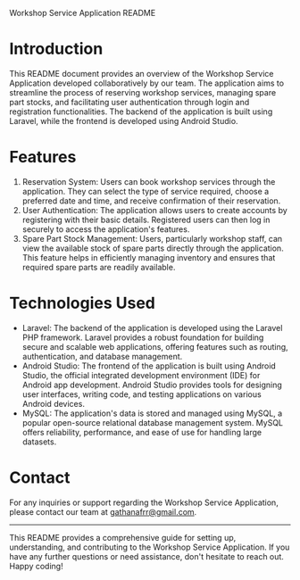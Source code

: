 Workshop Service Application README

# Introduction
This README document provides an overview of the Workshop Service Application developed collaboratively by our team. The application aims to streamline the process of reserving workshop services, managing spare part stocks, and facilitating user authentication through login and registration functionalities. The backend of the application is built using Laravel, while the frontend is developed using Android Studio.

# Features
1. Reservation System: Users can book workshop services through the application. They can select the type of service required, choose a preferred date and time, and receive confirmation of their reservation.
2. User Authentication: The application allows users to create accounts by registering with their basic details. Registered users can then log in securely to access the application's features.
3. Spare Part Stock Management: Users, particularly workshop staff, can view the available stock of spare parts directly through the application. This feature helps in efficiently managing inventory and ensures that required spare parts are readily available.

# Technologies Used
- Laravel: The backend of the application is developed using the Laravel PHP framework. Laravel provides a robust foundation for building secure and scalable web applications, offering features such as routing, authentication, and database management.
- Android Studio: The frontend of the application is built using Android Studio, the official integrated development environment (IDE) for Android app development. Android Studio provides tools for designing user interfaces, writing code, and testing applications on various Android devices.
- MySQL: The application's data is stored and managed using MySQL, a popular open-source relational database management system. MySQL offers reliability, performance, and ease of use for handling large datasets.

# Contact
For any inquiries or support regarding the Workshop Service Application, please contact our team at gathanafrr@gmail.com.

---

This README provides a comprehensive guide for setting up, understanding, and contributing to the Workshop Service Application. If you have any further questions or need assistance, don't hesitate to reach out. Happy coding!

